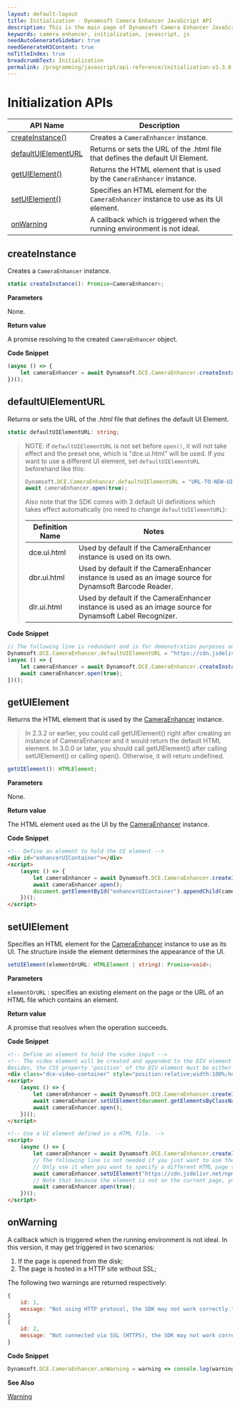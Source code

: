 ```yaml
---
layout: default-layout
title: Initialization - Dynamsoft Camera Enhancer JavaScript API
description: This is the main page of Dynamsoft Camera Enhancer JavaScript SDK Initialization.
keywords: camera enhancer, initialization, javascript, js
needAutoGenerateSidebar: true
needGenerateH3Content: true
noTitleIndex: true
breadcrumbText: Initialization
permalink: /programming/javascript/api-reference/initialization-v3.3.8.html
---
```


# Initialization APIs

| API Name | Description |
|---|---|
| [createInstance()](#createinstance) | Creates a `CameraEnhancer` instance. |
| [defaultUIElementURL](#defaultuielementurl) | Returns or sets the URL of the .html file that defines the default UI Element. |
| [getUIElement()](#getuielement) | Returns the HTML element that is used by the `CameraEnhancer` instance. |
| [setUIElement()](#setuielement) | Specifies an HTML element for the `CameraEnhancer` instance to use as its UI element. |
| [onWarning](#onwarning) | A callback which is triggered when the running environment is not ideal. |

## createInstance

Creates a `CameraEnhancer` instance.

```typescript
static createInstance(): Promise<CameraEnhancer>;
```

**Parameters**

None.

**Return value**

A promise resolving to the created `CameraEnhancer` object.

**Code Snippet**

```javascript
(async () => {
    let cameraEnhancer = await Dynamsoft.DCE.CameraEnhancer.createInstance();
})();
```

## defaultUIElementURL

Returns or sets the URL of the *.html* file that defines the default UI Element.

```typescript
static defaultUIElementURL: string;
```

> NOTE: if `defaultUIElementURL` is not set before `open()`, it will not take effect and the preset one, which is "dce.ui.html" will be used. If you want to use a different UI element, set `defaultUIElementURL` beforehand like this:
>
> ```javascript
> Dynamsoft.DCE.CameraEnhancer.defaultUIElementURL = "URL-TO-NEW-UIELEMENT";
> await cameraEnhancer.open(true);
> ```
>
> Also note that the SDK comes with 3 default UI definitions which takes effect automatically (no need to change `defaultUIElementURL`):
>
> | Definition Name | Notes |
> | ---             | ----- |
> | dce.ui.html     | Used by default if the CameraEnhancer instance is used on its own. |
> | dbr.ui.html     | Used by default if the CameraEnhancer instance is used as an image source for Dynamsoft Barcode Reader. |
> | dlr.ui.html     | Used by default if the CameraEnhancer instance is used as an image source for Dynamsoft Label Recognizer. |

**Code Snippet**

```javascript
// The following line is redundant and is for demonstration purposes only.
Dynamsoft.DCE.CameraEnhancer.defaultUIElementURL = "https://cdn.jsdelivr.net/npm/dynamsoft-camera-enhancer@3.1.0/dist/dce.ui.html";
(async () => {
    let cameraEnhancer = await Dynamsoft.DCE.CameraEnhancer.createInstance();
    await cameraEnhancer.open(true);
})();
```

## getUIElement

Returns the HTML element that is used by the [CameraEnhancer](#CameraEnhancer) instance.

> In 2.3.2 or earlier, you could call getUIElement() right after creating an instance of CameraEnhancer and it would return the default HTML element. In 3.0.0 or later, you should call getUIElement() after calling setUIElement() or calling open(). Otherwise, it will return undefined.

```typescript
getUIElement(): HTMLElement;
```

**Parameters**

None.

**Return value**

The HTML element used as the UI by the [CameraEnhancer](#CameraEnhancer) instance.

**Code Snippet**

```html
<!-- Define an element to hold the UI element -->
<div id="enhancerUIContainer"></div>
<script>
    (async () => {
        let cameraEnhancer = await Dynamsoft.DCE.CameraEnhancer.createInstance();
        await cameraEnhancer.open();
        document.getElementById("enhancerUIContainer").appendChild(cameraEnhancer.getUIElement());
    })();
</script>
```

## setUIElement

Specifies an HTML element for the [CameraEnhancer](#CameraEnhancer) instance to use as its UI. The structure inside the element determines the appearance of the UI.

```typescript
setUIElement(elementOrURL: HTMLElement | string): Promise<void>;
```

**Parameters**

`elementOrURL` : specifies an existing element on the page or the URL of an HTML file which contains an element.

**Return value**

A promise that resolves when the operation succeeds.

**Code Snippet**

```html
<!-- Define an element to hold the video input -->
<!-- The video element will be created and appended to the DIV element with the class 'dce-video-container' , make sure the class name is the same.
Besides, the CSS property 'position' of the DIV element must be either 'relative', 'absolute', 'fixed', or 'sticky'. -->
<div class="dce-video-container" style="position:relative;width:100%;height:500px;"></div>
<script>
    (async () => {
        let cameraEnhancer = await Dynamsoft.DCE.CameraEnhancer.createInstance();
        await cameraEnhancer.setUIElement(document.getElementsByClassName("dce-video-container")[0]);
        await cameraEnhancer.open();
    })();
</script>
```

```html
<!-- Use a UI element defined in a HTML file. -->
<script>
    (async () => {
        let cameraEnhancer = await Dynamsoft.DCE.CameraEnhancer.createInstance();
        // The following line is not needed if you just want to use the official UI element for CameraEnhancer.
        // Only use it when you want to specify a different HTML page that contains a different UI definition.
        await cameraEnhancer.setUIElement("https://cdn.jsdelivr.net/npm/dynamsoft-camera-enhancer@3.1.0/dist/dce.ui.html");
        // Note that because the element is not on the current page, you need to pass "true" when calling open() in order to show it.
        await cameraEnhancer.open(true);
    })();
</script>
```

## onWarning

A callback which is triggered when the running environment is not ideal. In this version, it may get triggered in two scenarios:

1. If the page is opened from the disk;
2. The page is hosted in a HTTP site without SSL;

The following two warnings are returned respectively:

```javascript
{
    id: 1,
    message: "Not using HTTP protocol, the SDK may not work correctly."
}
{
    id: 2,
    message: "Not connected via SSL (HTTPS), the SDK may not work correctly."
}
```

**Code Snippet**

```javascript
Dynamsoft.DCE.CameraEnhancer.onWarning = warning => console.log(warning);
```

**See Also**

[Warning](interface/warning.html)
